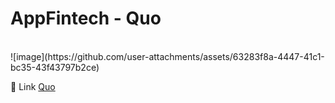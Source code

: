 <h1>AppFintech - Quo</h1></br>
![image](https://github.com/user-attachments/assets/63283f8a-4447-41c1-bc35-43f43797b2ce)</br>

🚀 Link [Quo](https://quo1.vercel.app/)</br>
